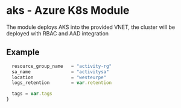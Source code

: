 # aks - Azure K8s Module

The module deploys AKS into the provided VNET, the cluster will be deployed with RBAC and AAD integration

## Example

```javascript
  resource_group_name   = "activity-rg"
  sa_name               = "activitysa"
  location              = "westeurpe"
  logs_retention        = var.retention

  tags = var.tags
}
```

